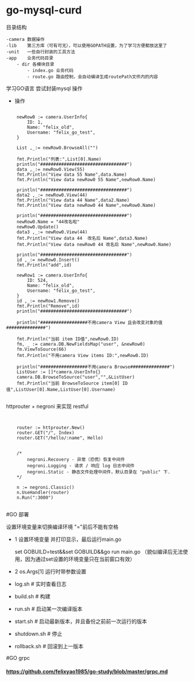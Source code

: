 # go-mysql-curd
目录结构
    
    -camera 数据操作
    -lib    第三方库（可有可无），可以使用GOPATH设置，为了学习方便都放这里了
    -unit   一些自行封装的工具方法
    -app    业务代码目录
        - dir 各模块目录
            - index.go 业务代码 
            - route.go 路由控制，会自动编译生成routePath文件内的内容
    
学习GO语言 尝试封装mysql 操作
- 操作
<pre><code>
    newRow0 := camera.UserInfo{
        ID: 1,
        Name: "felix_old",
        Username: "felix_go_test",
    }
  
    List ,_:= newRow0.BrowseAll("")
  
    fmt.Println("列表:",List[0].Name)
    println("#################################")
    data ,_:= newRow0.View(55)
    fmt.Println("View data 55 Name",data.Name)
    fmt.Println("View data newRow0 55 Name",newRow0.Name)
    
    println("#################################")
    data2 ,_:= newRow0.View(44)
    fmt.Println("View data 44 Name",data2.Name)
    fmt.Println("View data newRow0 44 Name",newRow0.Name)
    
    println("#################################")
    newRow0.Name = "44改名啦"
    newRow0.Update()
    data3 ,_:= newRow0.View(44)
    fmt.Println("View data 44  改名后 Name",data3.Name)
    fmt.Println("View data newRow0 44 改名后 Name",newRow0.Name)
    
    println("#################################")
    id ,_:= newRow0.Insert()
    fmt.Println("add",id)
    
    newRow1 := camera.UserInfo{
        ID: 524,
        Name: "felix_old",
        Username: "felix_go_test",
    }
    id ,_:= newRow1.Remove()
    fmt.Println("Remove",id)
    println("#################################")
  
    println("##################不用camera View 且会改变对象的值###############")

    fmt.Println("当前 item ID值",newRow0.ID)
    fm, _ := camera.DB.NewFieldsMap("user", &newRow0)
    fm.ViewToSource(66)
    fmt.Println("不用camera View items ID:",newRow0.ID)

    println("##################不用camera Browse###############")
    ListUser := []*camera.UserInfo{}
    camera.DB.BrowseToSource("user","",&ListUser)
    fmt.Println("当前 BrowseToSource item[0] ID值",ListUser[0].Name,ListUser[0].Username) 

</pre></code>
        
httprouter + negroni 来实现 restful 


<pre><code>

    router := httprouter.New()
    router.GET("/", Index)
    router.GET("/hello/:name", Hello)


    /*
        negroni.Recovery - 异常（恐慌）恢复中间件
        negroni.Logging - 请求 / 响应 log 日志中间件
        negroni.Static - 静态文件处理中间件，默认目录在 "public" 下.
    */

    n := negroni.Classic()
    n.UseHandler(router)
    n.Run(":3000")  

</pre></code>
#GO 部署

设置环境变量来切换编译环境
"="前后不能有空格

 - 1 设置环境变量 并打印显示，最后运行main.go

   set GOBUILD=test&&set GOBUILD&&go run main.go （貌似编译后无法使用，因为通过set设置的环境变量只在当前窗口有效）

 - 2 os.Args[1] 运行时带参数设置

- log.sh # 实时查看日志
- build.sh # 构建
- run.sh # 启动某一次编译版本
- start.sh # 启动最新版本，并且备份之前前一次运行的版本
- shutdown.sh # 停止
- rollback.sh # 回滚到上一版本

#GO grpc
  
  #### https://github.com/felixyao1985/go-study/blob/master/grpc.md 
 